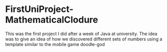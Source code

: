 # FirstUniProject-MathematicalClodure
This was the first project I did after a week of Java at university. The idea was to give an idea of how we discovered different sets of numbers using a template similar to the mobile game doodle-god
